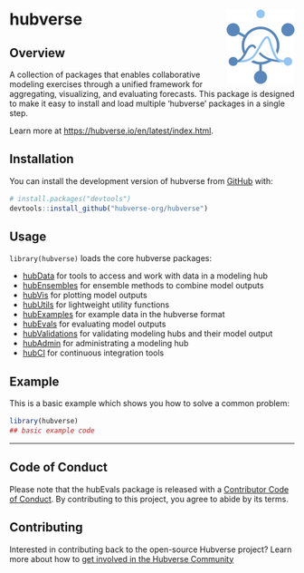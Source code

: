 
<!-- README.md is generated from README.Rmd. Please edit that file -->

# hubverse <a href="https://hubverse.io/en/latest/index.html"><img src="man/figures/logo.png" align="right" height="131" alt="hubverse website" /></a>

<!-- badges: start -->
<!-- badges: end -->

## Overview

A collection of packages that enables collaborative modeling exercises
through a unified framework for aggregating, visualizing, and evaluating
forecasts. This package is designed to make it easy to install and load
multiple ‘hubverse’ packages in a single step.

Learn more at <https://hubverse.io/en/latest/index.html>.

## Installation

You can install the development version of hubverse from
[GitHub](https://github.com/) with:

``` r
# install.packages("devtools")
devtools::install_github("hubverse-org/hubverse")
```

## Usage

`library(hubverse)` loads the core hubverse packages:

- [hubData](https://hubverse-org.github.io/hubData/) for tools to access
  and work with data in a modeling hub
- [hubEnsembles](https://hubverse-org.github.io/hubEnsembles/) for
  ensemble methods to combine model outputs
- [hubVis](https://hubverse-org.github.io/hubVis/) for plotting model
  outputs
- [hubUtils](https://hubverse-org.github.io/hubUtils/) for lightweight
  utility functions
- [hubExamples](https://hubverse-org.github.io/hubExamples/) for example
  data in the hubverse format
- [hubEvals](https://hubverse-org.github.io/hubEvals/) for evaluating
  model outputs
- [hubValidations](https://hubverse-org.github.io/hubValidations/) for
  validating modeling hubs and their model output
- [hubAdmin](https://hubverse-org.github.io/hubAdmin/) for
  administrating a modeling hub
- [hubCI](https://hubverse-org.github.io/hubCI/) for continuous
  integration tools

## Example

This is a basic example which shows you how to solve a common problem:

``` r
library(hubverse)
## basic example code
```

------------------------------------------------------------------------

## Code of Conduct

Please note that the hubEvals package is released with a [Contributor
Code of Conduct](.github/CODE_OF_CONDUCT.md). By contributing to this
project, you agree to abide by its terms.

## Contributing

Interested in contributing back to the open-source Hubverse project?
Learn more about how to [get involved in the Hubverse
Community](https://hubdocs.readthedocs.io/en/latest/overview/contribute.html)

